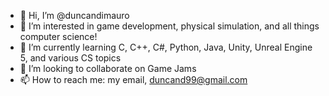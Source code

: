 - 👋 Hi, I’m @duncandimauro
- 👀 I’m interested in game development, physical simulation, and all things computer science!
- 🌱 I’m currently learning C, C++, C#, Python, Java, Unity, Unreal Engine 5, and various CS topics
- 💞️ I’m looking to collaborate on Game Jams
- 📫 How to reach me: my email, duncand99@gmail.com

<!---
duncandimauro/duncandimauro is a ✨ special ✨ repository because its `README.md` (this file) appears on your GitHub profile.
You can click the Preview link to take a look at your changes.
--->
